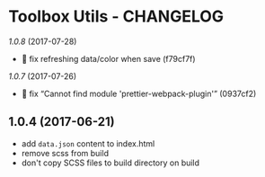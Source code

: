 
# Toolbox Utils - CHANGELOG

*1.0.8* (2017-07-28)
  - 🐛 fix refreshing data/color when save (f79cf7f)

*1.0.7* (2017-07-26)
  - 🐛 fix “Cannot find module 'prettier-webpack-plugin'” (0937cf2)

## 1.0.4 (2017-06-21)
- add `data.json` content to index.html
- remove scss from build
- don't copy SCSS files to build directory on build
